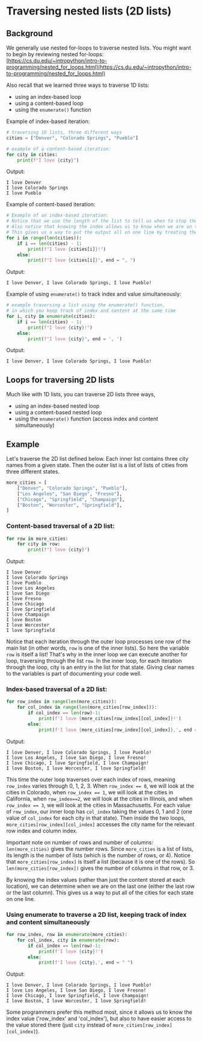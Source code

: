 # Traversing nested lists (2D lists)

## Background

We generally use nested for-loops to traverse nested lists. You might want to begin by reviewing nested for-loops:
[https://cs.du.edu/~intropython/intro-to-programming/nested_for_loops.html](https://cs.du.edu/~intropython/intro-to-programming/nested_for_loops.html)

Also recall that we learned three ways to traverse 1D lists:
- using an index-based loop
- using a content-based loop
- using the `enumerate()` function

Example of index-based iteration:
```python
# traversing 1D lists, three different ways
cities = ["Denver", "Colorado Springs", "Pueblo"]

# example of a content-based iteration:
for city in cities:
    print(f"I love {city}")
```
Output:
```
I love Denver
I love Colorado Springs
I love Pueblo
```

Example of content-based iteration:

```python
# Example of an index-based iteration:
# Notice that we use the length of the list to tell us when to stop the loop
# Also notice that knowing the index allows us to know when we are on the last one.
# This gives us a way to put the output all on one line by treating the last one differently.
for i in range(len(cities)):
    if i == len(cities) - 1:
        print(f"I love {cities[i]}!")
    else:
        print(f"I love {cities[i]}", end = ", ")
```
Output:
```
I love Denver, I love Colorado Springs, I love Pueblo!
```

Example of using `enumerate()` to track index and value simultaneously:

```python
# example traversing a list using the enumerate() function,
# in which you keep track of index and content at the same time
for i, city in enumerate(cities):
    if i == len(cities) - 1:
        print(f"I love {city}!")
    else:
        print(f"I love {city}", end = ', ')
```
Output:
```
I love Denver, I love Colorado Springs, I love Pueblo!
```

## Loops for traversing 2D lists
Much like with 1D lists, you can traverse 2D lists three ways, 
- using an index-based nested loop
- using a content-based nested loop
- using the `enumerate()` function (access index and content simultaneously)

## Example
Let's traverse the 2D list defined below. Each inner list contains three city names from a given state. Then the outer list is a list of lists of cities from three different states.
```python
more_cities = [
    ["Denver", "Colorado Springs", "Pueblo"],
    ["Los Angeles", "San Diego", "Fresno"],
    ["Chicago", "Springfield", "Champaign"],
    ["Boston", "Worcester", "Springfield"],
]
```
### Content-based traversal of a 2D list:
```python
for row in more_cities:
    for city in row:
        print(f"I love {city}")
```
Output:
```
I love Denver
I love Colorado Springs
I love Pueblo
I love Los Angeles
I love San Diego
I love Fresno
I love Chicago
I love Springfield
I love Champaign
I love Boston
I love Worcester
I love Springfield
```
Notice that each iteration through the outer loop processes one row of the main list (in other words, `row` is one of the inner lists).
So here the variable `row` is itself a list! That's why in the inner loop we can execute another for loop, traversing through
the list `row`. In the inner loop, for each iteration through the loop, city is an entry in the list for that state. 
Giving clear names to the variables is part of documenting your code well.

### Index-based traversal of a 2D list:
```python
for row_index in range(len(more_cities)):
    for col_index in range(len(more_cities[row_index])):
        if col_index == len(row)-1:
            print(f'I love {more_cities[row_index][col_index]}!')
        else:
            print(f'I love {more_cities[row_index][col_index]},', end = " ")
```
Output:
```
I love Denver, I love Colorado Springs, I love Pueblo!
I love Los Angeles, I love San Diego, I love Fresno!
I love Chicago, I love Springfield, I love Champaign!
I love Boston, I love Worcester, I love Springfield!
```
This time the outer loop traverses over each index of rows, meaning `row_index` varies through 0, 1, 2, 3. When `row_index == 0`, we will look at the cities in Colorado, when `row_index == 1`, we will look at the cities in California, when `row_index==2`, we will look at the cities in Illinois, and when `row_index == 3`, we will look at the cities in Massachusetts. For each value of `row_index`, our inner loop has `col_index` taking the values 0, 1 and 2 (one value of `col_index` for each city in that state).
Then inside the two loops, `more_cities[row_index][col_index]` accesses the city name for the relevant row index and column index.

Important note on number of rows and number of columns: `len(more_cities)` gives the number rows. Since `more_cities` is a list of lists, its length is the number of lists (which is the number of rows, or 4). Notice that `more_cities[row_index]` is itself a list (because it is one of the rows). So `len(more_cities[row_index])` gives the number of columns in that row, or 3.

By knowing the index values (rather than just the content stored at each location), we can determine when we are on the last one
(either the last row or the last column). This gives us a way to put all of the cities for each state on one line.

### Using enumerate to traverse a 2D list, keeping track of index and content simultaneously
```python
for row_index, row in enumerate(more_cities):
    for col_index, city in enumerate(row):
        if col_index == len(row)-1:
            print(f'I love {city}!')
        else:
            print(f'I love {city},', end = " ")
```
Output:
```
I love Denver, I love Colorado Springs, I love Pueblo!
I love Los Angeles, I love San Diego, I love Fresno!
I love Chicago, I love Springfield, I love Champaign!
I love Boston, I love Worcester, I love Springfield!
```
Some programmers prefer this method most, since it allows us to know the index value ('row_index' and 'col_index'), but also to have easier access to the value stored there (just `city` instead of `more_cities[row_index][col_index]`).



